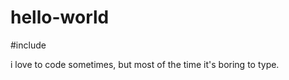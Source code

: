 # hello-world

#include<myself>

i love to code sometimes, but most of the time
it's boring to type.
